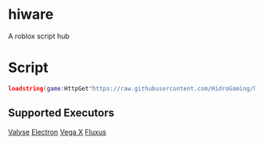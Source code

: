 # hiware
A roblox script hub
# Script
```lua
loadstring(game:HttpGet"https://raw.githubusercontent.com/HidroGaming/hiware/main/loader.lua")()
```
## Supported Executors
[Valyse](https://valyse.net)
[Electron](https://ryos.lol)
[Vega X](https://vegax.gg)
[Fluxus](https://fluxteam.net)